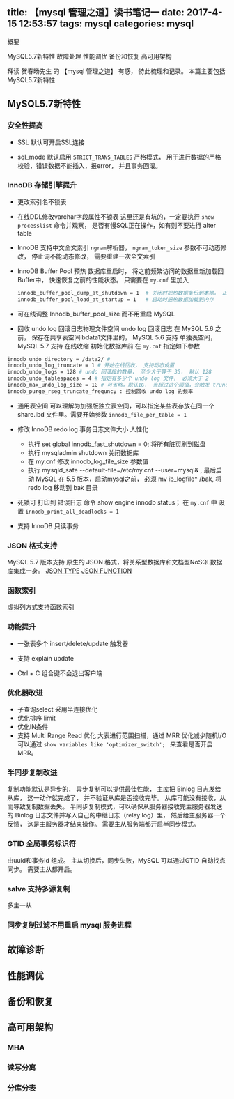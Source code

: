 title: 【mysql 管理之道】读书笔记一
date: 2017-4-15 12:53:57
tags: mysql
categories: mysql
---

概要

MySQL5.7新特性
故障处理
性能调优
备份和恢复
高可用架构

拜读 贺春旸先生 的 【mysql 管理之道】 有感， 特此梳理和记录。
本篇主要包括MySQL5.7新特性

<!-- more -->

## MySQL5.7新特性

### 安全性提高
* SSL
默认可开启SSL连接
  
* sql_mode
默认启用 `STRICT_TRANS_TABLES` 严格模式， 用于进行数据的严格校验，错误数据不能插入，报error， 并且事务回滚。

### InnoDB 存储引擎提升
* 更改索引名不锁表

* 在线DDL修改varchar字段属性不锁表
	这里还是有坑的，一定要执行 `show processlist` 命令并观察， 是否有慢SQL正在操作，如有则不要进行 alter table

* InnoDB 支持中文全文索引
`ngram`解析器， `ngram_token_size` 参数不可动态修改， 停止词不能动态修改， 需要重建一次全文索引

* InnoDB Buffer Pool 预热
数据库重启时， 将之前频繁访问的数据重新加载回Buffer中， 快速恢复之前的性能状态。
只需要在 `my.cnf` 里加入
	```sh
	innodb_buffer_pool_dump_at_shutdown = 1  # 关闭时把热数据备份到本地， 正常关闭或pkill时才起作用
	innodb_buffer_pool_load_at_startup = 1   # 启动时把热数据加载到内存
	```
  
* 可在线调整 Innodb_buffer_pool_size 而不用重启 MySQL

* 回收 undo log 回滚日志物理文件空间
undo log 回滚日志 在 MySQL 5.6 之前， 保存在共享表空间ibdata1文件里的， MySQL 5.6 支持 单独表空间， MySQL 5.7 支持 在线收缩
初始化数据库前 在 `my.cnf` 指定如下参数
```sh
innodb_undo_directory = /data2/ # 
innodb_undo_log_truncate = 1 # 开始在线回收， 支持动态设置
innodb_undo_logs = 128 # undo 回滚段的数量， 至少大于等于 35， 默认 128
innodb_undo_tablespaces = 4 # 指定有多少个 undo log 文件， 必须大于 2
innodb_max_undo_log_size = 1G # 可省略，默认1G， 当超过这个阈值，会触发 truncate 回收动作， truncate后 空间缩小到 10MB
innodb_purge_rseg_truncate_frequncy : 控制回收 undo log 的频率
```

* 通用表空间
可以理解为加强版独立表空间，可以指定某些表存放在同一个 share.ibd 文件里。需要开始参数 `innodb_file_per_table = 1`

* 修改 InnoDB redo log 事务日志文件大小 人性化
	- 执行 set global innodb_fast_shutdown = 0; 将所有脏页刷到磁盘
	- 执行 mysqladmin shutdown 关闭数据库
	- 在 my.cnf 修改 innodb_log_file_size 参数值
	- 执行 mysqld_safe --default-file=/etc/my.cnf --user=mysql& , 最后启动 MySQL
在 5.5 版本，启动mysql之前， 必须 mv ib_logfile* /bak, 将redo log 移动到 bak 目录

* 死锁可 打印到 错误日志
命令 show engine innodb status；
在 `my.cnf` 中 设置 `innodb_print_all_deadlocks = 1`

* 支持 InnoDB 只读事务

### JSON 格式支持
MySQL 5.7 版本支持 原生的 JSON 格式，将关系型数据库和文档型NoSQL数据库集成一身。
[JSON TYPE](https://dev.mysql.com/doc/refman/5.7/en/json.html)
[JSON FUNCTION](https://dev.mysql.com/doc/refman/5.7/en/json-function-reference.html)

### 函数索引
虚拟列方式支持函数索引

### 功能提升
* 一张表多个 insert/delete/update  触发器

* 支持 explain update

* Ctrl + C 组合键不会退出客户端

### 优化器改进
* 子查询select 采用半连接优化
* 优化排序 limit
* 优化IN条件
* 支持 Multi Range Read 优化
	大表进行范围扫描，通过 MRR 优化减少随机I/O
	可以通过 `show variables like 'optimizer_switch'; ` 来查看是否开启 MRR。

### 半同步复制改进
复制功能默认是异步的， 异步复制可以提供最佳性能， 主库把 Binlog 日志发给从库， 这一动作就完成了， 并不验证从库是否接收完毕。
从库可能没有接收，从而导致复制数据丢失。
半同步复制模式，可以确保从服务器接收完主服务器发送的 Binlog 日志文件并写入自己的中继日志（relay log）里， 然后给主服务器一个反馈， 这是主服务器才结束操作。
需要主从服务端都开启半同步模式。

### GTID 全局事务标识符
由uuid和事务id 组成。 主从切换后，同步失败，MySQL 可以通过GTID 自动找点同步。 需要主从都开启。

### salve 支持多源复制
多主一从

### 同步复制过滤不用重启 mysql 服务进程


## 故障诊断



## 性能调优


## 备份和恢复





## 高可用架构
### MHA




### 读写分离


### 分库分表 
